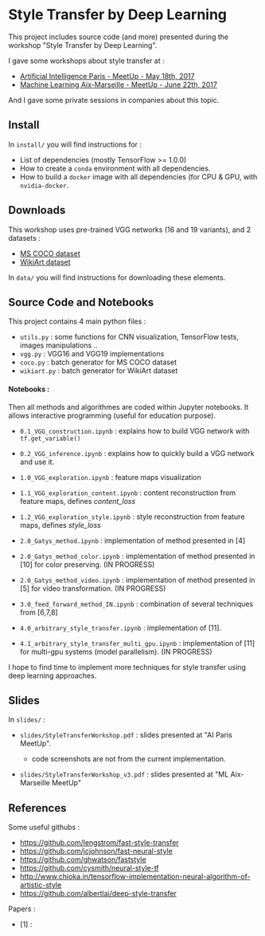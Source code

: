 

# Style Transfer by Deep Learning

This project includes source code (and more) presented during the workshop "Style Transfer by Deep Learning".

I gave some workshops about style transfer at :
 - [Artificial Intelligence Paris - MeetUp - May 18th, 2017](http://www.meetup.com/fr-FR/Artificial-Intelligence-Meetup-Paris/events/238029606/ "AI Paris MeetUp")
 - [Machine Learning Aix-Marseille - MeetUp - June 22th, 2017](http://www.meetup.com/fr-FR/Machine-learning-Aix-Marseille/events/240114846/ "ML Aix-Marseille MeetUp")

And I gave some private sessions in companies about this topic.

## Install

In `install/` you will find instructions for :
 - List of dependencies (mostly TensorFlow >= 1.0.0)
 - How to create a `conda` environment with all dependencies.
 - How to build a `docker` image with all dependencies (for CPU & GPU, with `nvidia-docker`.


## Downloads

This workshop uses pre-trained VGG networks (16 and 19 variants), and 2 datasets :
 - [MS COCO dataset](http://www.mscoco.org)
 - [WikiArt dataset](http://www.wikiart.org)

In `data/` you will find instructions for downloading these elements.


## Source Code and Notebooks

This project contains 4 main python files :

- `utils.py` : some functions for CNN visualization, TensorFlow tests, images manipulations ..
- `vgg.py` : VGG16 and VGG19 implementations
- `coco.py` : batch generator for MS COCO dataset
- `wikiart.py` : batch generator for WikiArt dataset

#### Notebooks :

Then all methods and algorithmes are coded within Jupyter notebooks.
It allows interactive programming (useful for education purpose).

- `0.1_VGG_construction.ipynb` : explains how to build VGG network with `tf.get_variable()`
- `0.2_VGG_inference.ipynb` : explains how to quickly build a VGG network and use it.

- `1.0_VGG_exploration.ipynb` : feature maps visualization
- `1.1_VGG_exploration_content.ipynb` : content reconstruction from feature maps, defines *content_loss*
- `1.2_VGG_exploration_style.ipynb` : style reconstruction from feature maps, defines *style_loss*

- `2.0_Gatys_method.ipynb` : implementation of method presented in [4]
- `2.0_Gatys_method_color.ipynb` : implementation of method presented in [10] for color preserving. (IN PROGRESS)
- `2.0_Gatys_method_video.ipynb` : implementation of method presented in [5] for video transformation. (IN PROGRESS)

- `3.0_feed_forward_method_IN.ipynb` : combination of several techniques from [6,7,8]

- `4.0_arbitrary_style_transfer.ipynb` : implementation of [11].
- `4.1_arbitrary_style_transfer_multi_gpu.ipynb` : implementation of [11] for multi-gpu systems (model parallelism). (IN PROGRESS)


I hope to find time to implement more techniques for style transfer using deep learning approaches.


## Slides

In `slides/` :

- `slides/StyleTransferWorkshop.pdf` : slides presented at "AI Paris MeetUp".
    - code screenshots are not from the current implementation.

- `slides/StyleTransferWorkshop_v3.pdf` : slides presented at "ML Aix-Marseille MeetUp"


## References


Some useful githubs :

- https://github.com/lengstrom/fast-style-transfer
- https://github.com/jcjohnson/fast-neural-style
- https://github.com/ghwatson/faststyle
- https://github.com/cysmith/neural-style-tf
- http://www.chioka.in/tensorflow-implementation-neural-algorithm-of-artistic-style
- https://github.com/albertlai/deep-style-transfer


Papers :
- [1] :